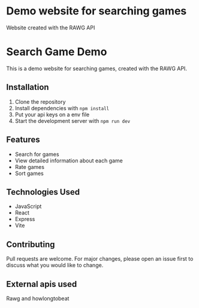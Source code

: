 # Demo website for searching games

Website created with the RAWG API

# Search Game Demo

This is a demo website for searching games, created with the RAWG API.

## Installation

1. Clone the repository
2. Install dependencies with `npm install`
3. Put your api keys on a env file
4. Start the development server with `npm run dev`

## Features

- Search for games
- View detailed information about each game
- Rate games
- Sort games

## Technologies Used

- JavaScript
- React
- Express
- Vite

## Contributing

Pull requests are welcome. For major changes, please open an issue first to discuss what you would like to change.

## External apis used

Rawg and howlongtobeat
